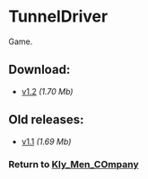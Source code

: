 # TunnelDriver

Game.

## Download:

- [v1.2](http://klimaleksus.narod.ru/Files/4/TunnelDriver1V2.rar) _(1.70 Mb)_

## Old releases:

- [v1.1](http://klimaleksus.narod.ru/Files/4/TunnelDriver1V1.rar) _(1.69 Mb)_

### Return to [Kly_Men_COmpany](https://github.com/aleksusklim/Kly_Men_COmpany "GitHub: aleksusklim/Kly_Men_COmpany")
